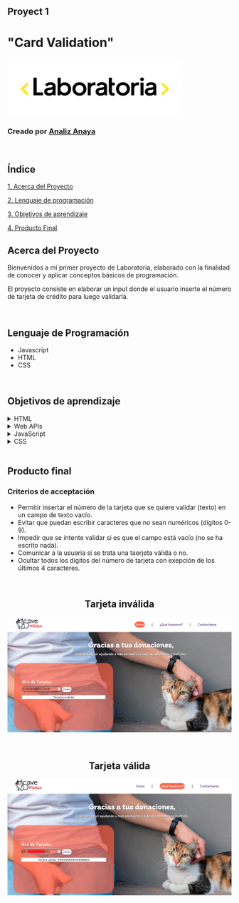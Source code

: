 ## Proyect 1
# "Card Validation"

  ![Logo Laboratoria](/logoLaboratoria.png)
 ### Creado por [Analiz Anaya](https://github.com/analizanaya)
<br>

 ## Índice

[1. Acerca del Proyecto](#acerca-del-proyecto)

[2. Lenguaje de programación](#lenguaje-de-programación)

[3. Objetivos de aprendizaje](#objetivos-de-aprendizaje)

[4. Producto Final](#producto-final)


 ## Acerca del Proyecto

 Bienvenidos a mi primer proyecto de Laboratoria, elaborado con la finalidad de conocer y aplicar conceptos básicos de programación. 
 
 El proyecto consiste en elaborar un input donde el usuario inserte el número de tarjeta de crédito para luego validarla.


<br>

 ## Lenguaje de Programación

* Javascript
* HTML
* CSS

<br>

## Objetivos de aprendizaje

<details><summary>HTML</summary>

  * Uso de HTML semántico

</p>
</details>

<details><summary>Web APIs</summary>

  * Uso de selectores del DOM
  * Manejo de eventos del DOM (listeners, propagación, delegación)
  * Manipulación dinámica del DOM
</p>
</details>

 <details><summary>JavaScript</summary>

 * Uso de condicionales (if-else, switch, operador ternario, lógica booleana)
 * Uso de bucles/ciclos (while, for, for..of)
 * Funciones (params, args, return)
 * Pruebas unitarias (unit tests)
 * Módulos de ECMAScript (ES Modules)
 </p>
</details>

 <details><summary>CSS</summary>
 
 * Uso de selectores de CSS

</p>
</details>
<br>

## Producto final

### **Criterios de acceptación**

* Permitir insertar el número de la tarjeta que se quiere validar (texto) en un campo de texto vacío.
* Evitar que puedan escribir caracteres que no sean numéricos (dígitos 0-9).
* Impedir que se intente validar si es que el campo está vacío (no se ha escrito nada).
* Comunicar a la usuaria si se trata una taerjeta válida o no.
* Ocultar todos los dígitos del número de tarjeta con exepción de los últimos 4 caracteres.

<br>
<center> <h2>Tarjeta inválida</h2>

![Tarjeta inválida](./tarj_invalida.jpg)

<br>
<center> <h2>Tarjeta válida</h2>

![Tarjeta inválida](./tarj_validaok.jpg)